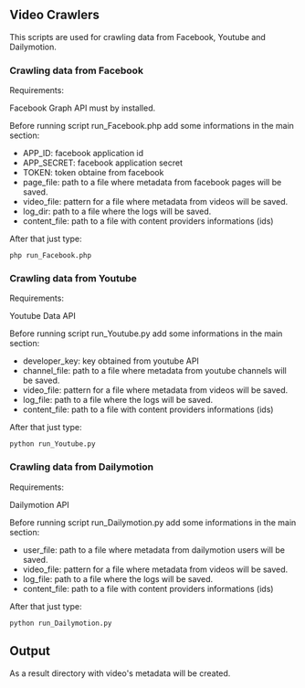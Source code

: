 ## Video Crawlers

This scripts are used for crawling data from Facebook, Youtube and Dailymotion.


### Crawling data from Facebook

Requirements:

Facebook Graph API must by installed.

Before running script run_Facebook.php add some informations in the main section:
 * APP_ID: facebook application id
 * APP_SECRET: facebook application secret
 * TOKEN: token obtaine from facebook
 * page_file: path to a file where metadata from facebook pages will be saved.
 * video_file: pattern for a file where metadata from videos will be saved.
 * log_dir: path to a file where the logs will be saved.
 * content_file: path to a file with content providers informations (ids)

After that just type:

<code>php run_Facebook.php</code>

### Crawling data from Youtube

Requirements:

Youtube Data API

Before running script run_Youtube.py add some informations in the main section:
 * developer_key: key obtained from youtube API
 * channel_file: path to a file where metadata from youtube channels will be saved.
 * video_file: pattern for a file where metadata from videos will be saved.
 * log_file: path to a file where the logs will be saved.
 * content_file: path to a file with content providers informations (ids)

After that just type:

<code>python run_Youtube.py</code>

### Crawling data from Dailymotion

Requirements:

Dailymotion API

Before running script run_Dailymotion.py add some informations in the main section:
 * user_file: path to a file where metadata from dailymotion users will be saved.
 * video_file: pattern for a file where metadata from videos will be saved.
 * log_file: path to a file where the logs will be saved.
 * content_file: path to a file with content providers informations (ids)

After that just type:

<code>python run_Dailymotion.py</code>

## Output

As a result directory with video's metadata will be created.

